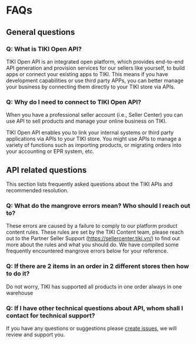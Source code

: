 # FAQs
## General questions
### Q: What is TIKI Open API?
TIKI Open API is an integrated open platform, which provides end-to-end API generation and provision services for our sellers like yourself, to build apps or connect your existing apps to TIKI. This means if you have development capabilities or use third party APPs, you can better manage your business by connecting them directly to your TIKI store via APIs.

### Q: Why do I need to connect to TIKI Open API?
When you have a professional seller account (i.e., Seller Center) you can use API to sell products and manage your online business on TIKI.

TIKI Open API enables you to link your internal systems or third party applications via APIs to your TIKI store. You might use APIs to manage a variety of functions such as importing products, or migrating orders into your accounting or EPR system, etc.

## API related questions
This section lists frequently asked questions about the TIKI APIs and recommended resolution.

### Q: What do the mangrove errors mean? Who should I reach out to?
These errors are caused by a failure to comply to our platform product content rules. These rules are set by the TIKI Content team, please reach out to the Partner Seller Support (https://sellercenter.tiki.vn/) to find out more about the rules and what you should do.
We have compiled some frequently encountered mangrove errors below for your reference.

### Q: If there are 2 items in an order in 2 different stores then how to do it?
Do not worry, TIKI has supported all products in one order always in one warehouse

### Q: If I have other technical questions about API, whom shall I contact for technical support?
If you have any questions or suggestions please [create issues](https://github.com/tikivn/open-api-docs/issues), we will review and support you.


